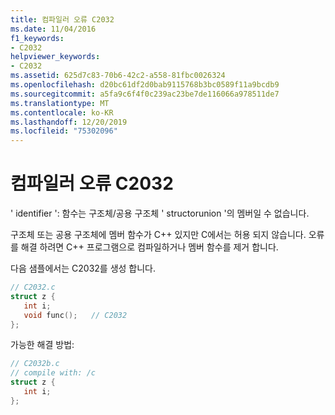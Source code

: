 ```yaml
---
title: 컴파일러 오류 C2032
ms.date: 11/04/2016
f1_keywords:
- C2032
helpviewer_keywords:
- C2032
ms.assetid: 625d7c83-70b6-42c2-a558-81fbc0026324
ms.openlocfilehash: d20bc61df2d0bab9115768b3bc0589f11a9bcdb9
ms.sourcegitcommit: a5fa9c6f4f0c239ac23be7de116066a978511de7
ms.translationtype: MT
ms.contentlocale: ko-KR
ms.lasthandoff: 12/20/2019
ms.locfileid: "75302096"
---
```

# <a name="compiler-error-c2032"></a>컴파일러 오류 C2032

' identifier ': 함수는 구조체/공용 구조체 ' structorunion '의 멤버일 수 없습니다.

구조체 또는 공용 구조체에 멤버 함수가 C++ 있지만 C에서는 허용 되지 않습니다. 오류를 해결 하려면 C++ 프로그램으로 컴파일하거나 멤버 함수를 제거 합니다.

다음 샘플에서는 C2032를 생성 합니다.

```c
// C2032.c
struct z {
   int i;
   void func();   // C2032
};
```

가능한 해결 방법:

```c
// C2032b.c
// compile with: /c
struct z {
   int i;
};
```
